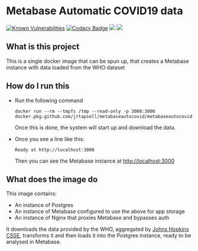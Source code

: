 # Metabase Automatic COVID19 data
[![Known Vulnerabilities](https://snyk.io/test/github/jrtapsell/MetabaseAutoCovid/badge.svg?targetFile=python/requirements.txt)](https://snyk.io/test/github/jrtapsell/MetabaseAutoCovid?targetFile=python/requirements.txt)
[![Codacy Badge](https://api.codacy.com/project/badge/Grade/5ecb24e9b5f740b6813a31c3766af6ae)](https://www.codacy.com/manual/jrtapsell/MetabaseAutoCovid?utm_source=github.com&amp;utm_medium=referral&amp;utm_content=jrtapsell/MetabaseAutoCovid&amp;utm_campaign=Badge_Grade)
![](https://github.com/jrtapsell/MetabaseAutoCovid/workflows/Linters/badge.svg)
![](https://github.com/jrtapsell/MetabaseAutoCovid/workflows/Push%20Build/badge.svg)
## What is this project
This is a single docker image that can be spun up, that creates a Metabase instance with data loaded from the WHO dataset

## How do I run this
- Run the following command

      docker run --rm --tmpfs /tmp --read-only -p 3000:3000 docker.pkg.github.com/jrtapsell/metabaseautocovid/metabaseautocovid:latest

  Once this is done, the system will start up and download the data.

- Once you see a line like this:
    
      Ready at http://localhost:3000

  Then you can see the Metabase instance at <http://localhost:3000>

## What does the image do
This image contains:
- An instance of Postgres
- An instance of Metabase configured to use the above for app storage
- An instance of Nginx that proxies Metabase and bypasses auth

It downloads the data provided by the WHO, aggregated by [Johns Hopkins CSSE](https://github.com/CSSEGISandData/COVID-19), transforms it and then loads it into the Postgres instance, ready to be analysed in Metabase.
